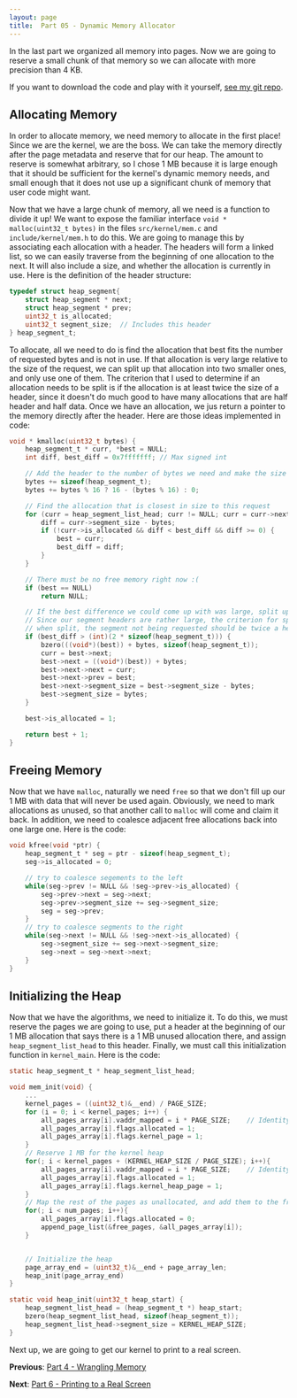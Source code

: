 ```yaml
---
layout: page
title:  Part 05 - Dynamic Memory Allocator
---
```

In the last part we organized all memory into pages.  Now we are going to reserve a small chunk of that memory so we can allocate with more precision than  4 KB.

If you want to download the code and play with it yourself, [see my git repo](https://github.com/jsandler18/raspi-kernel/tree/cf8329869218a8f7a0278e495734010d2cb0a9b1).

## Allocating Memory
In order to allocate memory, we need memory to allocate in the first place!  Since we are the
kernel, we are the boss.  We can take the memory directly after the page metadata and reserve that for our heap.  The amount to reserve is somewhat arbitrary, so I chose 1 MB because it is
large enough that it should be sufficient for the kernel's dynamic memory needs, and small enough that it does not use up a significant chunk of memory that user code might want.

Now that we have a large chunk of memory, all we need is a function to divide it up!  We want to expose the familiar interface `void * malloc(uint32_t bytes)` in the files `src/kernel/mem.c` and `include/kernel/mem.h` to do this.
We are going to manage this by associating each allocation with a header.  The headers will form a linked list, so we can easily traverse from the beginning of one
allocation to the next.  It will also include a size, and whether the allocation is currently in use.  Here is the definition of the header structure:

``` c
typedef struct heap_segment{
    struct heap_segment * next;
    struct heap_segment * prev;
    uint32_t is_allocated;
    uint32_t segment_size;  // Includes this header
} heap_segment_t;
```

To allocate, all we need to do is find the allocation that best fits the number of requested bytes and is not in use. If that allocation is very large relative to the
size of the request, we can split up that allocation into two smaller ones, and only use one of them.  The criterion that I used to determine if an allocation needs to be
split is if the allocation is at least twice the size of a header, since it doesn't do much good to have many allocations that are half header and half data.  Once we have an allocation, we jus return a pointer to the memory directly after the header.  Here are those ideas implemented in code:

``` c
void * kmalloc(uint32_t bytes) {
    heap_segment_t * curr, *best = NULL;
    int diff, best_diff = 0x7fffffff; // Max signed int

    // Add the header to the number of bytes we need and make the size 16 byte aligned
    bytes += sizeof(heap_segment_t);
    bytes += bytes % 16 ? 16 - (bytes % 16) : 0;

    // Find the allocation that is closest in size to this request
    for (curr = heap_segment_list_head; curr != NULL; curr = curr->next) {
        diff = curr->segment_size - bytes;
        if (!curr->is_allocated && diff < best_diff && diff >= 0) {
            best = curr;
            best_diff = diff;
        }
    }

    // There must be no free memory right now :(
    if (best == NULL)
        return NULL;

    // If the best difference we could come up with was large, split up this segment into two.
    // Since our segment headers are rather large, the criterion for splitting the segment is that
    // when split, the segment not being requested should be twice a header size
    if (best_diff > (int)(2 * sizeof(heap_segment_t))) {
        bzero(((void*)(best)) + bytes, sizeof(heap_segment_t));
        curr = best->next;
        best->next = ((void*)(best)) + bytes;
        best->next->next = curr;
        best->next->prev = best;
        best->next->segment_size = best->segment_size - bytes;
        best->segment_size = bytes;
    }

    best->is_allocated = 1;

    return best + 1;
}
```

## Freeing Memory
Now that we have `malloc`, naturally we need `free` so that we don't fill up our 1 MB with data that will never be used again.  Obviously, we need to mark allocations as unused, so that another call to `malloc` will come and claim it back.  In addition, we need to coalesce adjacent free allocations back into one large one.  Here is the code:

``` c
void kfree(void *ptr) {
    heap_segment_t * seg = ptr - sizeof(heap_segment_t);
    seg->is_allocated = 0;

    // try to coalesce segements to the left
    while(seg->prev != NULL && !seg->prev->is_allocated) {
        seg->prev->next = seg->next;
        seg->prev->segment_size += seg->segment_size;
        seg = seg->prev;
    }
    // try to coalesce segments to the right
    while(seg->next != NULL && !seg->next->is_allocated) {
        seg->segment_size += seg->next->segment_size;
        seg->next = seg->next->next;
    }
}
```

## Initializing the Heap
Now that we have the algorithms, we need to initialize it.  To do this, we must reserve the pages we are going to use, put a header at the beginning of our 1 MB allocation that says there is a 1 MB unused allocation there, and assign `heap_segment_list_head` to this header. Finally, we must call this initialization function in `kernel_main`. Here is the code:

``` c
static heap_segment_t * heap_segment_list_head;

void mem_init(void) {
    ...
    kernel_pages = ((uint32_t)&__end) / PAGE_SIZE;
    for (i = 0; i < kernel_pages; i++) {
        all_pages_array[i].vaddr_mapped = i * PAGE_SIZE;    // Identity map the kernel pages
        all_pages_array[i].flags.allocated = 1;
        all_pages_array[i].flags.kernel_page = 1;
    }
    // Reserve 1 MB for the kernel heap
    for(; i < kernel_pages + (KERNEL_HEAP_SIZE / PAGE_SIZE); i++){
        all_pages_array[i].vaddr_mapped = i * PAGE_SIZE;    // Identity map the kernel pages
        all_pages_array[i].flags.allocated = 1;
        all_pages_array[i].flags.kernel_heap_page = 1;
    }
    // Map the rest of the pages as unallocated, and add them to the free list
    for(; i < num_pages; i++){
        all_pages_array[i].flags.allocated = 0;
        append_page_list(&free_pages, &all_pages_array[i]);
    }


    // Initialize the heap
    page_array_end = (uint32_t)&__end + page_array_len;
    heap_init(page_array_end)    
}

static void heap_init(uint32_t heap_start) {
    heap_segment_list_head = (heap_segment_t *) heap_start;
    bzero(heap_segment_list_head, sizeof(heap_segment_t));
    heap_segment_list_head->segment_size = KERNEL_HEAP_SIZE;
}
```

Next up, we are going to get our kernel to print to a real screen.

**Previous**:
[Part 4 - Wrangling Memory](/tutorial/wrangling-mem.html)

**Next**:
[Part 6 - Printing to a Real Screen](/tutorial/hdmi.html)
